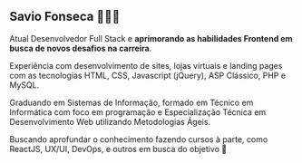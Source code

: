 ## Savio Fonseca 👨🏻‍💻

Atual Desenvolvedor Full Stack e **aprimorando as habilidades Frontend em busca de novos desafios na carreira**.

Experiência com desenvolvimento de sites, lojas virtuais e landing pages com as tecnologias HTML, CSS, Javascript (jQuery), ASP Clássico, PHP e MySQL.

Graduando em Sistemas de Informação, formado em Técnico em Informática com foco em programação e Especialização Técnica em Desenvolvimento Web utilizando Metodologias Ágeis.

Buscando aprofundar o conhecimento fazendo cursos à parte, como ReactJS, UX/UI, DevOps, e outros em busca do objetivo 🚀

<!--
**savifon/savifon** is a ✨ _special_ ✨ repository because its `README.md` (this file) appears on your GitHub profile.

Here are some ideas to get you started:

- 🔭 I’m currently working on ...
- 🌱 I’m currently learning ...
- 👯 I’m looking to collaborate on ...
- 🤔 I’m looking for help with ...
- 💬 Ask me about ...
- 📫 How to reach me: ...
- 😄 Pronouns: ...
- ⚡ Fun fact: ...
-->
